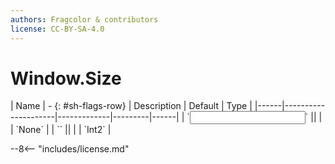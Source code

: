 ```yaml
---
authors: Fragcolor & contributors
license: CC-BY-SA-4.0
---
```



# Window.Size

<div class="sh-parameters" markdown="1">
| Name | - {: #sh-flags-row} | Description | Default | Type |
|------|---------------------|-------------|---------|------|
| `<input>` || | | `None` |
| `<output>` || | | `Int2` |

</div>



--8<-- "includes/license.md"
